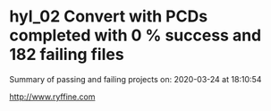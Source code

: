 # hyl_02 Convert with PCDs completed with 0 % success and 182 failing files

Summary of passing and failing projects on: 2020-03-24 at 18:10:54

http://www.ryffine.com

